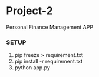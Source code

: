 # Project-2
 Personal Finance Management APP
 
### SETUP
1) pip freeze > requirement.txt
2) pip install -r requirement.txt
3) python app.py
